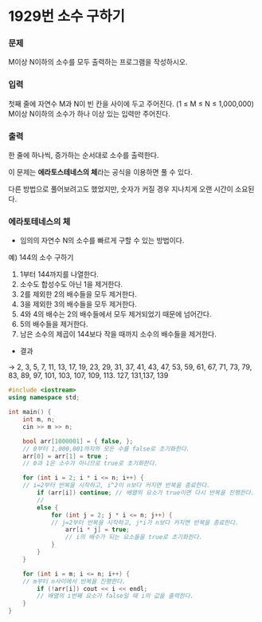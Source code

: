 # 1929번 소수 구하기

<aside>

### 문제

M이상 N이하의 소수를 모두 출력하는 프로그램을 작성하시오.

</aside>

<aside>

### 입력

첫째 줄에 자연수 M과 N이 빈 칸을 사이에 두고 주어진다. (1 ≤ M ≤ N ≤ 1,000,000) M이상 N이하의 소수가 하나 이상 있는 입력만 주어진다.

</aside>

<aside>

### 출력

한 줄에 하나씩, 증가하는 순서대로 소수를 출력한다.

</aside>

이 문제는 **에라토스테네스의 체**라는 공식을 이용하면 풀 수 있다.

다른 방법으로 풀어보려고도 했었지만, 숫자가 커질 경우 지나치게 오랜 시간이 소요된다.

<aside>

### 에라토테네스의 체

- 임의의 자연수 N의 소수를 빠르게 구할 수 있는 방법이다.

예) 144의 소수 구하기

1. 1부터 144까지를 나열한다.
2. 소수도 합성수도 아닌 1을 제거한다.
3. 2를 제외한 2의 배수들을 모두 제거한다.
4. 3을 제외한 3의 배수들을 모두 제거한다.
5. 4와 4의 배수는 2의 배수들에서 모두 제거되었기 때문에 넘어간다.
6. 5의 배수들을 제거한다.
7. 남은 소수의 제곱이 144보다 작을 때까지 소수의 배수들을 제거한다.

- 결과

→ 2, 3, 5, 7, 11, 13, 17, 19, 23, 29, 31, 37, 41, 43, 47, 53, 59, 61, 67, 71, 73, 79, 83, 89, 97, 101, 103, 107, 109, 113. 127, 131,137, 139

</aside>

```cpp
#include <iostream>
using namespace std;

int main() {
	int m, n;
	cin >> m >> n;

	bool arr[1000001] = { false, };
	// 0부터 1,000,001까지의 모든 수를 false로 초기화한다.
	arr[0] = arr[1] = true ;
	// 0과 1은 소수가 아니므로 true로 초기화한다.

	for (int i = 2; i * i <= n; i++) {
	// i=2부터 반복을 시작하고, i^2이 n보다 커지면 반복을 종료한다.
		if (arr[i]) continue; // 배열의 요소가 true이면 다시 반복을 진행한다.
		// 
		else {
			for (int j = 2; j * i <= n; j++) {
			// j=2부터 반복을 시작하고, j*i가 n보다 커지면 반복을 종료한다.
				arr[i * j] = true;
				// i의 배수가 되는 요소들을 true로 초기화한다.
			}
		}
	}

	for (int i = m; i <= n; i++) {
	// m부터 n사이에서 반복을 진행한다.
		if (!arr[i]) cout << i << endl;
		// 배열의 i번째 요소가 false일 때 i의 값을 출력한다.
	}
}
```
